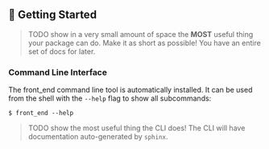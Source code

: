 ## 💪 Getting Started

> TODO show in a very small amount of space the **MOST** useful thing your package can do.
Make it as short as possible! You have an entire set of docs for later.

### Command Line Interface

The front_end command line tool is automatically installed. It can
be used from the shell with the `--help` flag to show all subcommands:

```shell
$ front_end --help
```

> TODO show the most useful thing the CLI does! The CLI will have documentation auto-generated
by `sphinx`.
